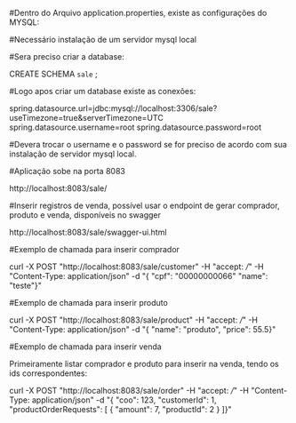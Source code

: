 #Dentro do Arquivo application.properties, existe as configurações do MYSQL:

#Necessário instalação de um servidor mysql local

#Sera preciso criar a database:

CREATE SCHEMA `sale` ;

#Logo apos criar um database existe as conexões:

spring.datasource.url=jdbc:mysql://localhost:3306/sale?useTimezone=true&serverTimezone=UTC
spring.datasource.username=root
spring.datasource.password=root

#Devera trocar o username e o password se for preciso de acordo com sua instalação de servidor mysql local.

#Aplicação sobe na porta 8083

http://localhost:8083/sale/

#Inserir registros de venda, possível usar o endpoint de gerar comprador, produto e venda, disponíveis no swagger

http://localhost:8083/sale/swagger-ui.html

#Exemplo de chamada para inserir comprador

curl -X POST "http://localhost:8083/sale/customer" -H "accept: */*" -H "Content-Type: application/json" -d "{ \"cpf\": \"00000000066\" \"name\": \"teste\"}"

#Exemplo de chamada para inserir produto

curl -X POST "http://localhost:8083/sale/product" -H "accept: */*" -H "Content-Type: application/json" -d "{ \"name\": \"produto\", \"price\": 55.5}"

#Exemplo de chamada para inserir venda

Primeiramente listar comprador e produto para inserir na venda, tendo os ids correspondentes:

curl -X POST "http://localhost:8083/sale/order" -H "accept: */*" -H "Content-Type: application/json" -d "{ \"coo\": 123, \"customerId\": 1, \"productOrderRequests\": [ { \"amount\": 7, \"productId\": 2 } ]}"
